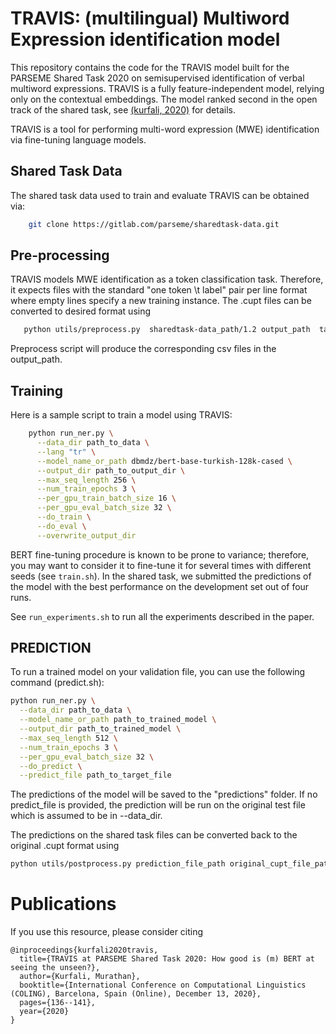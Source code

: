# TRAVIS: (multilingual) Multiword Expression identification model

This repository contains the code for the TRAVIS model built for the PARSEME Shared Task 2020 on semisupervised identification of verbal multiword expressions. TRAVIS is a fully feature-independent
model, relying only on the contextual embeddings. The model ranked second in the open track of the shared task, see [(kurfali, 2020)](https://www.diva-portal.org/smash/get/diva2:1524071/FULLTEXT01.pdf) for details.



TRAVIS is a tool for performing multi-word expression (MWE) identification via fine-tuning language models.

## Shared Task Data
The shared task data used to train and evaluate TRAVIS can be obtained via:

```bash
    git clone https://gitlab.com/parseme/sharedtask-data.git
```

## Pre-processing
TRAVIS models MWE identification as a token classification task. Therefore, it expects files with the standard "one token \t label" pair per line format where empty lines
specify a new training instance. The .cupt files can be converted to desired format using 

```bash
   python utils/preprocess.py  sharedtask-data_path/1.2 output_path  target_language[optional]
```
Preprocess script will produce the corresponding csv files in the output_path. 

## Training
Here is a sample script to train a model using TRAVIS:

```bash
    python run_ner.py \
      --data_dir path_to_data \
      --lang "tr" \
      --model_name_or_path dbmdz/bert-base-turkish-128k-cased \
      --output_dir path_to_output_dir \
      --max_seq_length 256 \
      --num_train_epochs 3 \
      --per_gpu_train_batch_size 16 \
      --per_gpu_eval_batch_size 32 \
      --do_train \
      --do_eval \
      --overwrite_output_dir
```
BERT fine-tuning procedure is known to be prone to variance; therefore, you may want to consider it to fine-tune it for several times with different seeds (see `train.sh`). 
In the shared task, we submitted the predictions of the model with the best performance on the development set out of four runs.

See `run_experiments.sh` to run all the experiments described in the paper.

## PREDICTION

To run a trained model on your validation file, you can use the following command (predict.sh):
```bash
python run_ner.py \
  --data_dir path_to_data \
  --model_name_or_path path_to_trained_model \
  --output_dir path_to_trained_model \
  --max_seq_length 512 \
  --num_train_epochs 3 \
  --per_gpu_eval_batch_size 32 \
  --do_predict \
  --predict_file path_to_target_file
```

The predictions of the model will be saved to the "predictions" folder. If no predict_file is provided, the prediction will be run on the original test file which is assumed to be in --data_dir.

The predictions on the shared task files can be converted back to the original .cupt format using
```bash
python utils/postprocess.py prediction_file_path original_cupt_file_path output_dir
```

# Publications

If you use this resource, please consider citing

    @inproceedings{kurfali2020travis,
      title={TRAVIS at PARSEME Shared Task 2020: How good is (m) BERT at seeing the unseen?},
      author={Kurfali, Murathan},
      booktitle={International Conference on Computational Linguistics (COLING), Barcelona, Spain (Online), December 13, 2020},
      pages={136--141},
      year={2020}
    }
